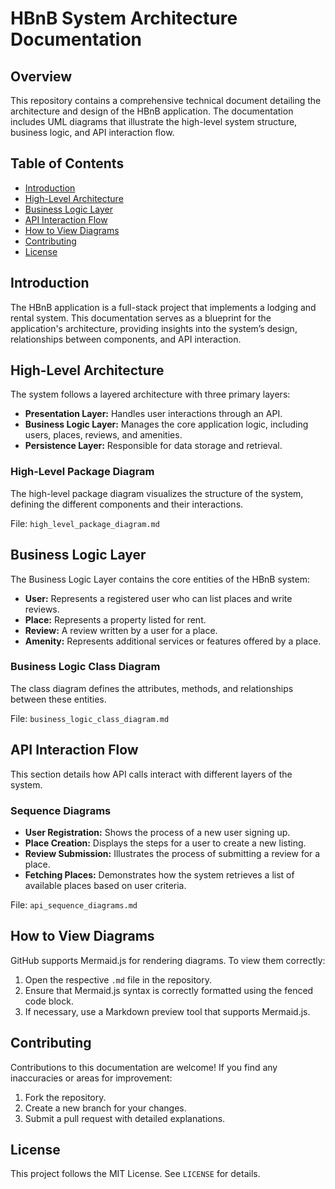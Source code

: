 # HBnB System Architecture Documentation

## Overview
This repository contains a comprehensive technical document detailing the architecture and design of the HBnB application. The documentation includes UML diagrams that illustrate the high-level system structure, business logic, and API interaction flow.

## Table of Contents
- [Introduction](#introduction)
- [High-Level Architecture](#high-level-architecture)
- [Business Logic Layer](#business-logic-layer)
- [API Interaction Flow](#api-interaction-flow)
- [How to View Diagrams](#how-to-view-diagrams)
- [Contributing](#contributing)
- [License](#license)

## Introduction
The HBnB application is a full-stack project that implements a lodging and rental system. This documentation serves as a blueprint for the application's architecture, providing insights into the system’s design, relationships between components, and API interaction.

## High-Level Architecture
The system follows a layered architecture with three primary layers:
- **Presentation Layer:** Handles user interactions through an API.
- **Business Logic Layer:** Manages the core application logic, including users, places, reviews, and amenities.
- **Persistence Layer:** Responsible for data storage and retrieval.

### High-Level Package Diagram
The high-level package diagram visualizes the structure of the system, defining the different components and their interactions.

File: `high_level_package_diagram.md`

## Business Logic Layer
The Business Logic Layer contains the core entities of the HBnB system:
- **User:** Represents a registered user who can list places and write reviews.
- **Place:** Represents a property listed for rent.
- **Review:** A review written by a user for a place.
- **Amenity:** Represents additional services or features offered by a place.

### Business Logic Class Diagram
The class diagram defines the attributes, methods, and relationships between these entities.

File: `business_logic_class_diagram.md`

## API Interaction Flow
This section details how API calls interact with different layers of the system.

### Sequence Diagrams
- **User Registration:** Shows the process of a new user signing up.
- **Place Creation:** Displays the steps for a user to create a new listing.
- **Review Submission:** Illustrates the process of submitting a review for a place.
- **Fetching Places:** Demonstrates how the system retrieves a list of available places based on user criteria.

File: `api_sequence_diagrams.md`

## How to View Diagrams
GitHub supports Mermaid.js for rendering diagrams. To view them correctly:
1. Open the respective `.md` file in the repository.
2. Ensure that Mermaid.js syntax is correctly formatted using the fenced code block.
3. If necessary, use a Markdown preview tool that supports Mermaid.js.

## Contributing
Contributions to this documentation are welcome! If you find any inaccuracies or areas for improvement:
1. Fork the repository.
2. Create a new branch for your changes.
3. Submit a pull request with detailed explanations.

## License
This project follows the MIT License. See `LICENSE` for details.


